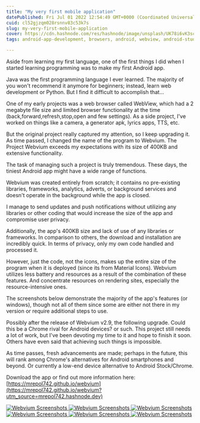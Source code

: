 ```yaml
---
title: "My very first mobile application"
datePublished: Fri Jul 01 2022 12:54:49 GMT+0000 (Coordinated Universal Time)
cuid: cl52gjzqm028rsnnv83c53k7s
slug: my-very-first-mobile-application
cover: https://cdn.hashnode.com/res/hashnode/image/unsplash/UK78i6vK3sc/upload/v1656680013781/BOJJfhojp.jpeg
tags: android-app-development, browsers, android, webview, android-studio

---
```


Aside from learning my first language, one of the first things I did when I started learning programming was to make my first Android app.

Java was the first programming language I ever learned. The majority of you won't recommend it anymore for beginners; instead, learn web development or Python. But I find it difficult to accomplish that...

One of my early projects was a web browser called WebView, which had a 2 megabyte file size and limited browser functionality at the time (back,forward,refresh,stop,open and few settings). As a side project, I've worked on things like a camera, a generator apk, lyrics apps, TTS, etc.

But the original project really captured my attention, so I keep upgrading it. As time passed, I changed the name of the program to Webvium. The Project Webvium exceeds my expectations with its size of 400KB and extensive functionality.

The task of managing such a project is truly tremendous. These days, the tiniest Android app might have a wide range of functions.

Webvium was created entirely from scratch; it contains no pre-existing libraries, frameworks, analytics, adverts, or background services and doesn't operate in the background while the app is closed.

I manage to send updates and push notifications without utilizing any libraries or other coding that would increase the size of the app and compromise user privacy.

Additionally, the app's 400KB size and lack of use of any libraries or frameworks. In comparison to others, the download and installation are incredibly quick. In terms of privacy, only my own code handled and processed it.

However, just the code, not the icons, makes up the entire size of the program when it is deployed (since its from Material Icons). Webvium utilizes less battery and resources as a result of the combination of these features. And concentrate resources on rendering sites, especially the resource-intensive ones.

The screenshots below demonstrate the majority of the app's features (or windows), though not all of them since some are either not there in my version or require additional steps to use.

Possibly after the release of Webvium v2.9, the following upgrade. Could this be a Chrome rival for Android devices? or such. This project still needs a lot of work, but I've been devoting my time to it and hope to finish it soon. Others have even said that achieving such things is impossible.

As time passes, fresh advancements are made; perhaps in the future, this will rank among Chrome's alternatives for Android smartphones and beyond. Or currently a low-end device alternative to Android Stock/Chrome.

Download the app or find out more information here:
[https://mrepol742.github.io/webvium](https://mrepol742.github.io/webvium?utm_source=mrepol742.hashnode.dev)
<a href="https://mrepol742.github.io/webvium?utm_source=mrepol742.hashnode.dev&utm_medium=click-pictures">

<img src="https://miro.medium.com/max/862/1*2SkqILKJdHSJXFSNLeZY-g.png" alt="Webvium Screenshots"/>
<img src="https://miro.medium.com/max/859/1*K8K7Jl_ZP29HG55nQuUVZA.png" alt="Webvium Screenshots"/>
<img src="https://miro.medium.com/max/854/1*wDay3KjtA7ItREEoAho6kQ.png" alt="Webvium Screenshots"/>

<img src="https://miro.medium.com/max/859/1*tZwCKRhnWB8YZQcwzwBB2A.png" alt="Webvium Screenshots"/>
<img src="https://miro.medium.com/max/856/1*ttcXmooZuYRvQWuOrTDr4w.png" alt="Webvium Screenshots"/>
<img src="https://miro.medium.com/max/848/1*VXGjqkEmQXog5PjgpaCsEg.png" alt="Webvium Screenshots"/>
</a>